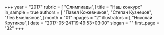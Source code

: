 +++
year = "2017"
rubric = [ "Олимпиады",]
title = "Наш конкурс"
in_sample = true
authors = [ "Павел Кожевников", "Степан Кузнецов", "Лев Емельянов",]
month = "01"
npages = "2"
illustrators = [ "Николай Крутиков",]
date = "2017-05-24T19:49:53+03:00"
slogan = ""
first_page = "32"
+++
